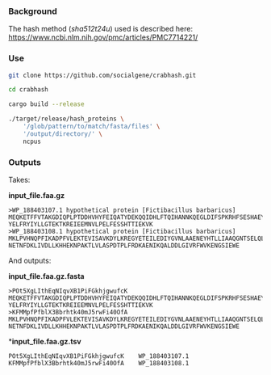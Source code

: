 ### Background 

The hash method (*sha512t24u*) used is described here:
https://www.ncbi.nlm.nih.gov/pmc/articles/PMC7714221/


### Use
```sh
git clone https://github.com/socialgene/crabhash.git

cd crabhash

cargo build --release 

./target/release/hash_proteins \
    '/glob/pattern/to/match/fasta/files' \
    '/output/directory/' \
    ncpus
```

### Outputs

Takes:

**input_file.faa.gz**
```
>WP_188403107.1 hypothetical protein [Fictibacillus barbaricus]
MEQKETFFVTAKGDIQPLPTDDHVHYFEIQATYDEKQQIDHLFTQIHANNKQEGLDIFSPKRHFSESHAEYHRGKDSKLV
YELFRYIYLLGTEKTKREIEEMNVLPELFESSHTTIEKVK
>WP_188403108.1 hypothetical protein [Fictibacillus barbaricus]
MKLPVHNQPFIKADPFVLEKTEVISAVKDYLKREGYETEILEDIYGVNLAAENEYHTLLIAAQGNTSELQLLSHKYPATQ
NETNFDKLIVDLLKHHEKNPAKTLVLASPDTPLFRDKAENIKQALDDLGIVRFWVKENGSIEWE
```

And outputs:

**input_file.faa.gz.fasta**
```
>POt5XgLIthEqNIqvXB1PiFGkhjgwufcK
MEQKETFFVTAKGDIQPLPTDDHVHYFEIQATYDEKQQIDHLFTQIHANNKQEGLDIFSPKRHFSESHAEYHRGKDSKLV
YELFRYIYLLGTEKTKREIEEMNVLPELFESSHTTIEKVK
>KFMMpfPfblX3Bbrhtk40mJ5rwFi40OfA
MKLPVHNQPFIKADPFVLEKTEVISAVKDYLKREGYETEILEDIYGVNLAAENEYHTLLIAAQGNTSELQLLSHKYPATQ
NETNFDKLIVDLLKHHEKNPAKTLVLASPDTPLFRDKAENIKQALDDLGIVRFWVKENGSIEWE
```

***input_file.faa.gz.tsv**
```
POt5XgLIthEqNIqvXB1PiFGkhjgwufcK	WP_188403107.1
KFMMpfPfblX3Bbrhtk40mJ5rwFi40OfA	WP_188403108.1
```
